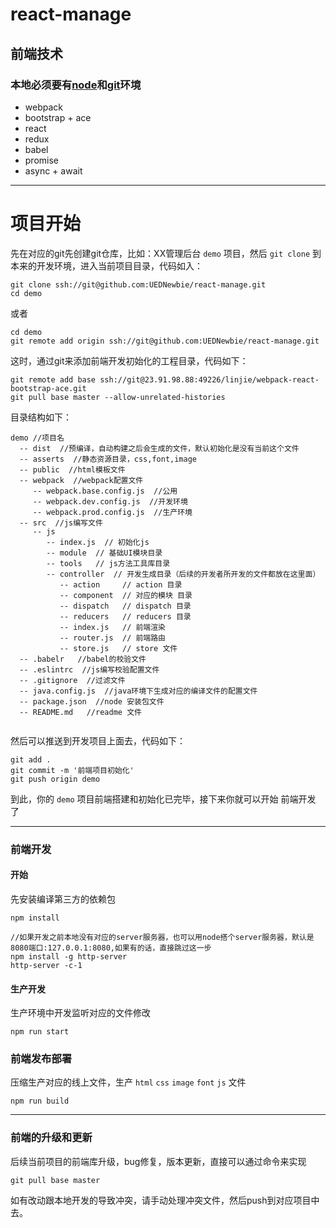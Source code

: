 # react-manage
## 前端技术

### 本地必须要有[node](https://nodejs.org/en/download/)和[git](https://git-scm.com/)环境

- webpack 
- bootstrap + ace
- react
- redux
- babel
- promise
- async +  await

----------------------------

# 项目开始

先在对应的git先创建git仓库，比如：XX管理后台 `demo` 项目，然后 `git clone`  到本来的开发环境，进入当前项目目录，代码如入：

```
git clone ssh://git@github.com:UEDNewbie/react-manage.git
cd demo
```

或者

```
cd demo
git remote add origin ssh://git@github.com:UEDNewbie/react-manage.git
```

这时，通过git来添加前端开发初始化的工程目录，代码如下：

```
git remote add base ssh://git@23.91.98.88:49226/linjie/webpack-react-bootstrap-ace.git
git pull base master --allow-unrelated-histories
```

目录结构如下：

```
demo //项目名
  -- dist  //预编译，自动构建之后会生成的文件，默认初始化是没有当前这个文件
  -- asserts  //静态资源目录，css,font,image
  -- public  //html模板文件
  -- webpack  //webpack配置文件
     -- webpack.base.config.js  //公用
     -- webpack.dev.config.js  //开发环境
     -- webpack.prod.config.js  //生产环境
  -- src  //js编写文件
     -- js
        -- index.js  // 初始化js
        -- module  // 基础UI模块目录
        -- tools   // js方法工具库目录
        -- controller  // 开发生成目录（后续的开发者所开发的文件都放在这里面）
           -- action     // action 目录
           -- component  // 对应的模块 目录
           -- dispatch   // dispatch 目录
           -- reducers   // reducers 目录
           -- index.js   // 前端渲染
           -- router.js  // 前端路由
           -- store.js   // store 文件 
  -- .babelr   //babel的校验文件
  -- .eslintrc  //js编写校验配置文件
  -- .gitignore  //过滤文件
  -- java.config.js  //java环境下生成对应的编译文件的配置文件
  -- package.json  //node 安装包文件
  -- README.md   //readme 文件
 
```

然后可以推送到开发项目上面去，代码如下：

```
git add .
git commit -m '前端项目初始化'
git push origin demo
```

到此，你的 `demo` 项目前端搭建和初始化已完毕，接下来你就可以开始 前端开发 了

------------------------------------

### 前端开发

#### 开始
先安装编译第三方的依赖包
```
npm install
```

```
//如果开发之前本地没有对应的server服务器，也可以用node搭个server服务器，默认是8080端口:127.0.0.1:8080,如果有的话，直接跳过这一步
npm install -g http-server
http-server -c-1
```
#### 生产开发
生产环境中开发监听对应的文件修改
```
npm run start
```

### 前端发布部署

压缩生产对应的线上文件，生产 `html`  `css`  `image`  `font`  `js`  文件
```
npm run build
```

-----------------------------

### 前端的升级和更新

后续当前项目的前端库升级，bug修复，版本更新，直接可以通过命令来实现

```
git pull base master
```

如有改动跟本地开发的导致冲突，请手动处理冲突文件，然后push到对应项目中去。
